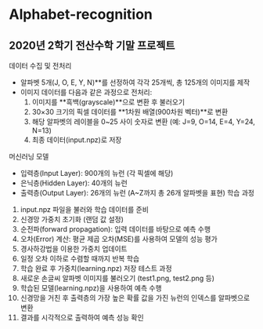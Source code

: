 # Alphabet-recognition

## 2020년 2학기 전산수학 기말 프로젝트

데이터 수집 및 전처리
- 알파벳 5개(J, O, E, Y, N)**를 선정하여 각각 25개씩, 총 125개의 이미지를 제작
- 이미지 데이터를 다음과 같은 과정으로 전처리:
    1. 이미지를 **흑백(grayscale)**으로 변환 후 불러오기
    2. 30×30 크기의 픽셀 데이터를 **1차원 배열(900차원 벡터)**로 변환
    3. 해당 알파벳의 레이블을 0~25 사이 숫자로 변환 (예: J=9, O=14, E=4, Y=24, N=13)
    4. 최종 데이터(input.npz)로 저장
       
머신러닝 모델
- 입력층(Input Layer): 900개의 뉴런 (각 픽셀에 해당)
- 은닉층(Hidden Layer): 40개의 뉴런
- 출력층(Output Layer): 26개의 뉴런 (A~Z까지 총 26개 알파벳을 표현)
학습 과정
1. input.npz 파일을 불러와 학습 데이터를 준비
2. 신경망 가중치 초기화 (랜덤 값 설정)
3. 순전파(forward propagation): 입력 데이터를 바탕으로 예측 수행
4. 오차(Error) 계산: 평균 제곱 오차(MSE)를 사용하여 모델의 성능 평가
5. 경사하강법을 이용한 가중치 업데이트
6. 일정 오차 이하로 수렴할 때까지 반복 학습
7. 학습 완료 후 가중치(learning.npz) 저장
테스트 과정
1. 새로운 손글씨 알파벳 이미지를 불러오기 (test1.png, test2.png 등)
2. 학습된 모델(learning.npz)을 사용하여 예측 수행
3. 신경망을 거친 후 출력층의 가장 높은 확률 값을 가진 뉴런의 인덱스를 알파벳으로 변환
4. 결과를 시각적으로 출력하여 예측 성능 확인
